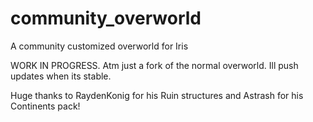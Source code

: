 # community_overworld
A community customized overworld for Iris

WORK IN PROGRESS. Atm just a fork of the normal overworld. Ill push updates when its stable.

Huge thanks to RaydenKonig for his Ruin structures and Astrash for his Continents pack!
